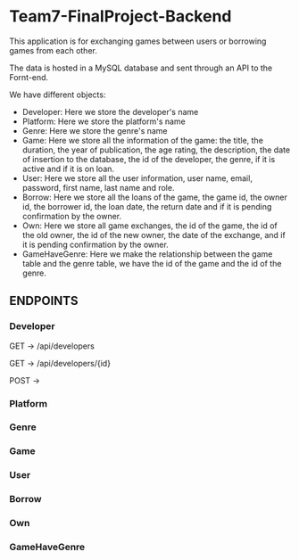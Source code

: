 # Team7-FinalProject-Backend

This application is for exchanging games between users or borrowing games from each other. 

The data is hosted in a MySQL database and sent through an API to the Fornt-end.

We have different objects:

* Developer: Here we store the developer's name
* Platform: Here we store the platform's name
* Genre: Here we store the genre's name
* Game: Here we store all the information of the game: the title, the duration, the year of publication, the age rating, the description, the date of insertion to the database, the id of the developer, the genre, if it is active and if it is on loan.
* User: Here we store all the user information, user name, email, password, first name, last name and role.
* Borrow: Here we store all the loans of the game, the game id, the owner id, the borrower id, the loan date, the return date and if it is pending confirmation by the owner.
* Own: Here we store all game exchanges, the id of the game, the id of the old owner, the id of the new owner, the date of the exchange, and if it is pending confirmation by the owner.
* GameHaveGenre: Here we make the relationship between the game table and the genre table, we have the id of the game and the id of the genre.

## ENDPOINTS

### Developer

GET -> /api/developers

GET -> /api/developers/{id}

POST -> 

### Platform

### Genre

### Game

### User

### Borrow

### Own

### GameHaveGenre

